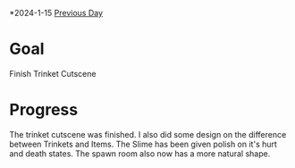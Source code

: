 *2024-1-15
[Previous Day](Daily%20Notes/Day%2018-14)

# Goal
Finish Trinket Cutscene
# Progress
The trinket cutscene was finished. I also did some design on the difference between Trinkets and Items. The Slime has been given polish on it's hurt and death states. The spawn room also now has a more natural shape.